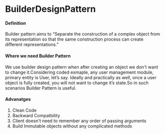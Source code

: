 # BuilderDesignPattern


#### Definition
Builder pattern aims to “Separate the construction of a complex object from its representation so that the same construction process can create different representations.”

#### Where we need Builder Pattern
We use builder design pattern when after creating an object we don't want to change it.Considering coded exmaple,  any user management module, primary entity is User, let’s say. 
Ideally and practically as well, once a user object is fully created, you will not want to change it’s state.So in such scenarios Builder Pattern is useful.

#### Advanatges
1) Clean Code
2) Backward Compatbility
3) Client doesn't need to remember any order of passing arguments
4) Build Immutable objects without any complicated methods


